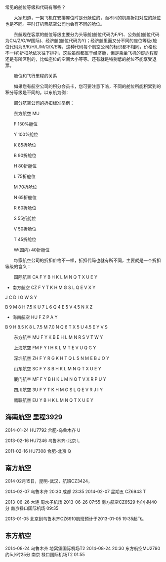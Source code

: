 常见的舱位等级和代码有哪些？

　　大家知道，一架飞机在安排座位时是分舱位的，而不同的机票折扣对应的舱位也是不同。平时订机票航空公司也会有不同的舱位。

　　东航现在客票的舱位等级主要分为头等舱(舱位代码为F/P)、公务舱(舱位代码为C/J/Z/O/W国际)、经济舱(舱位代码为Y)；经济舱里面又分不同的座位等级(舱位代码为B/K/H/L/M/Q/X/E等，这种代码每个航空公司的标识都不相同，价格也不一样)折扣舱依次往下排列，这些虽然都属于经济舱，但是乘坐飞机的舒适程度还是有所区别的，比如座位的空间大小等等。还有就是特别低的舱位不能享受退票。

　　舱位和飞行里程的关系

　　如果您有航空公司的积分会员卡，您可要注意下咯，不同的舱位所能积累到的积分等级是不同的。以东航为例：

　　部分航空公司的折扣标准举例：

　　东方航空 MU 

　　F 150%舱位 

　　Y 100%舱位 

　　K 85折舱位 

　　B 90折舱位

　　H 80折舱位

　　L 75折舱位 

　　M 70折舱位 

　　N 65折舱位

　　R 60折舱位 

　　S 55折舱位

　　V 50折舱位 

　　T 45折舱位 

　　W(国内) 40折舱位

　　每家航空公司的折扣价格不一样，折扣代码也就有所不同，主要就是一个折扣等级的含义：

　　国际航空 CA F Y B H K L M N Q T X U E Y 


* 南方航空
 CZ F Y T K H M G S L Q E V X Y 

J
C
D
I
O
W
S
Y

B 9
M 8
H 7.5
K
U 7
L 6
Q 4
E 5
V 4.5
N
X
Z


* 海南航空 HU
F
Z
P
A
Y

B 9
H 8.5
K 8
L 7.5
M 7.0
N
Q 6
T
X 5
U 4.5
E
Y
V
S



　　东方航空 MU F Y K B E H L M N R S V T W Y 

　　上海航空 FM F Y I H K L M T E V U Q G Y 

　　深圳航空 ZH F Y R G K H T Q L S N M E B J O Y 

　　山东航空 SC F Y S B H K L M N Q T X U E Y 

　　厦门航空 MF F Y B H K L M N Q T V X R P U Y 

　　四川航空 3U F Y T K H M G S L Q E V R J I Y 

　　鹰联航空 EU Y B H K L M N Q T X U E Y

## 海南航空 里程3929

2014-01-24 HU7792 合肥-乌鲁木齐 U

2013-02-16 HU7246 乌鲁木齐-北京 L

2011-02-16 HU7308 合肥-北京 Q


## 南方航空

2014 02月15日，昆明-武汉，航班CZ3424，

2014-02-07 乌鲁木齐 20:30 成都 23:35 2014-02-07 星期五 CZ6943 T

2013-06-26 大连 周水子机场 2013-06-26 07:55 南方航空CZ6529 约1小时40分 南京禄口国际机场 09:35

2013-01-05 北京到乌鲁木齐CZ6910航班预计于2013-01-05 19:35起飞。


## 东方航空
2014-08-24 乌鲁木齐 地窝堡国际机场T2 2014-08-24 20:30 东方航空MU2790 约5小时25分 南京 禄口国际机场T2 01:55